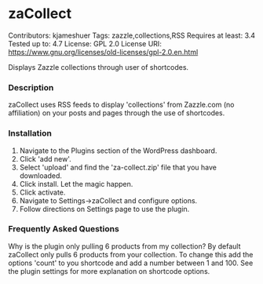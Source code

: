# zaCollect

Contributors: kjameshuer
Tags: zazzle,collections,RSS
Requires at least: 3.4
Tested up to: 4.7
License: GPL 2.0
License URI: https://www.gnu.org/licenses/old-licenses/gpl-2.0.en.html

Displays Zazzle collections through user of shortcodes.

### Description
zaCollect uses RSS feeds to display \'collections\' from Zazzle.com (no affiliation) on your posts and pages through the use of shortcodes.

### Installation
1. Navigate to the Plugins section of the WordPress dashboard.
2. Click 'add new'.
3. Select 'upload' and find the 'za-collect.zip' file that you have downloaded.
4. Click install. Let the magic happen.
5. Click activate.
6. Navigate to Settings->zaCollect and configure options.
7. Follow directions on Settings page to use the plugin.

### Frequently Asked Questions
Why is the plugin only pulling 6 products from my collection?
By default zaCollect only pulls 6 products from your collection. To change this add the options 'count' to you shortcode and add a number between 1 and 100. See the plugin settings for more explanation on shortcode options.